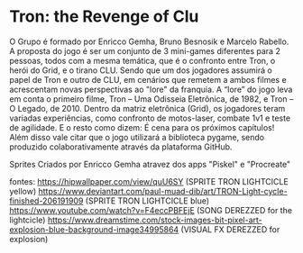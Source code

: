 # Tron: the Revenge of Clu
O Grupo é formado por Enricco Gemha, Bruno Besnosik e Marcelo Rabello. A proposta do jogo é ser um conjunto de 3 mini-games diferentes para 2 pessoas, todos com a mesma temática, que é o confronto entre Tron, o herói do Grid, e o tirano CLU. Sendo que um dos jogadores assumirá o papel de Tron e outro de CLU, em cenários que remetem a ambos filmes e acrescentam novas perspectivas ao "lore" da franquia. A “lore” do jogo leva em conta o primeiro filme, Tron – Uma Odisseia Eletrônica, de 1982, e Tron – O Legado, de 2010. Dentro da matriz eletrônica (Grid), os jogadores teram variadas experiências, como confronto de motos-laser, combate 1v1 e teste de agilidade. E o resto como dizem: É cena para os próximos capítulos! Além disso vale citar que o jogo utilizará a biblioteca pygame, sendo produzido colaborativamente através da plataforma GitHub.

Sprites Criados por Enricco Gemha atravez dos apps "Piskel" e "Procreate"


fontes: 
https://hipwallpaper.com/view/quU6SY (SPRITE TRON LIGHTCICLE yellow)
https://www.deviantart.com/paul-muad-dib/art/TRON-Light-cycle-finished-206191909 (SPRITE TRON LIGHTCICLE blue)
https://www.youtube.com/watch?v=F4eccPBFEjE (SONG DEREZZED for the lightcicle)
https://www.dreamstime.com/stock-images-bit-pixel-art-explosion-blue-background-image34995864 (VISUAL FX DEREZZED for explosion)

